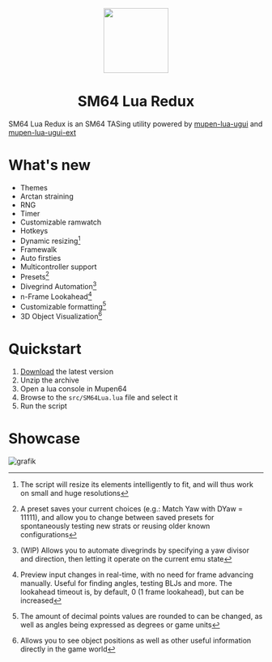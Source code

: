 <p align="center">
  <img width="128" align="center" src="https://github.com/Mupen64-Rewrite/SM64LuaRedux/assets/48759429/4c3ac7b9-ba24-401c-b074-9ba364f0295a">
</p>

<h1 align="center">
  SM64 Lua Redux
</h1>

SM64 Lua Redux is an SM64 TASing utility powered by [mupen-lua-ugui](https://github.com/Aurumaker72/mupen-lua-ugui) and  [mupen-lua-ugui-ext](https://github.com/Aurumaker72/mupen-lua-ugui-ext)

# What's new

- Themes
- Arctan straining
- RNG
- Timer
- Customizable ramwatch
- Hotkeys
- Dynamic resizing[^2]
- Framewalk
- Auto firsties
- Multicontroller support
- Presets[^3]
- Divegrind Automation[^4]
- n-Frame Lookahead[^5]
- Customizable formatting[^6]
- 3D Object Visualization[^7]

[^2]: The script will resize its elements intelligently to fit, and will thus work on small and huge resolutions
[^3]: A preset saves your current choices (e.g.: Match Yaw with DYaw = 11111), and allow you to change between saved presets for spontaneously testing new strats or reusing older known configurations
[^4]: (WIP) Allows you to automate divegrinds by specifying a yaw divisor and direction, then letting it operate on the current emu state
[^5]: Preview input changes in real-time, with no need for frame advancing manually. Useful for finding angles, testing BLJs and more. The lookahead timeout is, by default, 0 (1 frame lookahead), but can be increased
[^6]: The amount of decimal points values are rounded to can be changed, as well as angles being expressed as degrees or game units
[^7]: Allows you to see object positions as well as other useful information directly in the game world

# Quickstart

1. [Download](https://github.com/Mupen64-Rewrite/SM64LuaRedux/archive/refs/heads/master.zip) the latest version
2. Unzip the archive
3. Open a lua console in Mupen64
4. Browse to the `src/SM64Lua.lua` file and select it
5. Run the script

# Showcase

![grafik](https://github.com/Mupen64-Rewrite/SM64LuaRedux/assets/48759429/068ee65c-1070-4103-90cd-83c87c0e2b3a)

